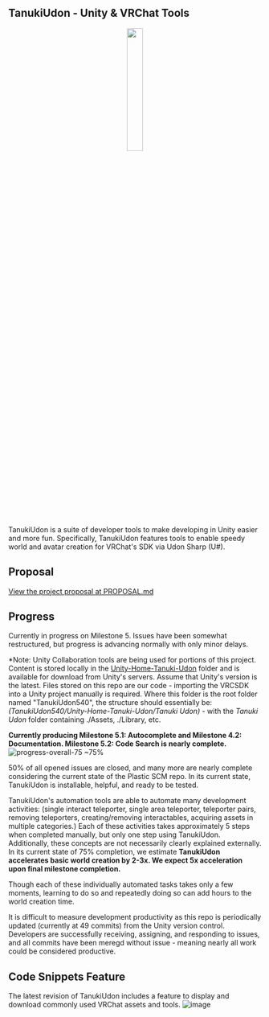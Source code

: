 ## TanukiUdon - Unity & VRChat Tools
<p align="center">
<img src="https://user-images.githubusercontent.com/46682358/151814292-2190d836-3bd0-4bf4-b51c-9be484f4de6a.png" width=25% height=25%>
</p>
TanukiUdon is a suite of developer tools to make developing in Unity easier and more fun. Specifically, TanukiUdon features tools to enable speedy world and avatar creation for VRChat's SDK via Udon Sharp (U#).

## Proposal
[View the project proposal at PROPOSAL.md](PROPOSAL.md)

## Progress
Currently in progress on Milestone 5. Issues have been somewhat restructured, but progress is advancing normally with only minor delays.

*Note: Unity Collaboration tools are being used for portions of this project. Content is stored locally in the [Unity-Home-Tanuki-Udon](Unity-Home-Tanuki-Udon/) folder and is available for download from Unity's servers. Assume that Unity's version is the latest. Files stored on this repo are our code - importing the VRCSDK into a Unity project manually is required. Where this folder is the root folder named "TanukiUdon540", the structure should essentially be: *(TanukiUdon540/Unity-Home-Tanuki-Udon/Tanuki Udon)* - with the *Tanuki Udon* folder containing ./Assets, ./Library, etc.

**Currently producing Milestone 5.1: Autocomplete and Milestone 4.2: Documentation. Milestone 5.2: Code Search is nearly complete.**
![progress-overall-75](https://user-images.githubusercontent.com/46682358/163190791-94fc5b3c-2634-4843-af7b-6bdc3530d4be.png) ~75%

50% of all opened issues are closed, and many more are nearly complete considering the current state of the Plastic SCM repo.
In its current state, TanukiUdon is installable, helpful, and ready to be tested.

TanukiUdon's automation tools are able to automate many development activities: (single interact teleporter, single area teleporter, teleporter pairs, removing teleporters, creating/removing interactables, acquiring assets in multiple categories.) Each of these activities takes approximately 5 steps when completed manually, but only one step using TanukiUdon. Additionally, these concepts are not necessarily clearly explained externally. In its current state of 75% completion, we estimate **TanukiUdon accelerates basic world creation by 2-3x. We expect 5x acceleration upon final milestone completion.**

Though each of these individually automated tasks takes only a few moments, learning to do so and repeatedly doing so can add hours to the world creation time.

It is difficult to measure development productivity as this repo is periodically updated (currently at 49 commits) from the Unity version control. Developers are successfully receiving, assigning, and responding to issues, and all commits have been meregd without issue - meaning nearly all work could be considered productive.




## Code Snippets Feature
The latest revision of TanukiUdon includes a feature to display and download commonly used VRChat assets and tools.
![image](https://user-images.githubusercontent.com/46682358/163099991-567dca97-6749-43c0-a341-58a5d7f396a1.png)
